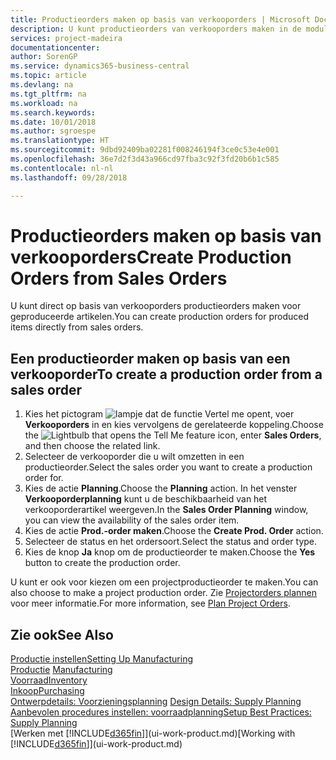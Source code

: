 ```yaml
---
title: Productieorders maken op basis van verkooporders | Microsoft Docs
description: U kunt productieorders van verkooporders maken in de module Verkoop & Marketing.
services: project-madeira
documentationcenter: 
author: SorenGP
ms.service: dynamics365-business-central
ms.topic: article
ms.devlang: na
ms.tgt_pltfrm: na
ms.workload: na
ms.search.keywords: 
ms.date: 10/01/2018
ms.author: sgroespe
ms.translationtype: HT
ms.sourcegitcommit: 9dbd92409ba02281f008246194f3ce0c53e4e001
ms.openlocfilehash: 36e7d2f3d43a966cd97fba3c92f3fd20b6b1c585
ms.contentlocale: nl-nl
ms.lasthandoff: 09/28/2018

---
```

# <a name="create-production-orders-from-sales-orders"></a><span data-ttu-id="464ac-103">Productieorders maken op basis van verkooporders</span><span class="sxs-lookup"><span data-stu-id="464ac-103">Create Production Orders from Sales Orders</span></span>
<span data-ttu-id="464ac-104">U kunt direct op basis van verkooporders productieorders maken voor geproduceerde artikelen.</span><span class="sxs-lookup"><span data-stu-id="464ac-104">You can create production orders for produced items directly from sales orders.</span></span>  

## <a name="to-create-a-production-order-from-a-sales-order"></a><span data-ttu-id="464ac-105">Een productieorder maken op basis van een verkooporder</span><span class="sxs-lookup"><span data-stu-id="464ac-105">To create a production order from a sales order</span></span>  

1.  <span data-ttu-id="464ac-106">Kies het pictogram ![lampje dat de functie Vertel me opent](media/ui-search/search_small.png "Vertel me wat u wilt doen"), voer **Verkooporders** in en kies vervolgens de gerelateerde koppeling.</span><span class="sxs-lookup"><span data-stu-id="464ac-106">Choose the ![Lightbulb that opens the Tell Me feature](media/ui-search/search_small.png "Tell me what you want to do") icon, enter **Sales Orders**, and then choose the related link.</span></span>  
2.  <span data-ttu-id="464ac-107">Selecteer de verkooporder die u wilt omzetten in een productieorder.</span><span class="sxs-lookup"><span data-stu-id="464ac-107">Select the sales order you want to create a production order for.</span></span>  
3.  <span data-ttu-id="464ac-108">Kies de actie **Planning**.</span><span class="sxs-lookup"><span data-stu-id="464ac-108">Choose the **Planning** action.</span></span> <span data-ttu-id="464ac-109">In het venster **Verkooporderplanning** kunt u de beschikbaarheid van het verkooporderartikel weergeven.</span><span class="sxs-lookup"><span data-stu-id="464ac-109">In the **Sales Order Planning** window, you can view the availability of the sales order item.</span></span>  
4.  <span data-ttu-id="464ac-110">Kies de actie **Prod.-order maken**.</span><span class="sxs-lookup"><span data-stu-id="464ac-110">Choose the **Create Prod. Order** action.</span></span>  
5.  <span data-ttu-id="464ac-111">Selecteer de status en het ordersoort.</span><span class="sxs-lookup"><span data-stu-id="464ac-111">Select the status and order type.</span></span>  
6.  <span data-ttu-id="464ac-112">Kies de knop **Ja** knop om de productieorder te maken.</span><span class="sxs-lookup"><span data-stu-id="464ac-112">Choose the **Yes** button to create the production order.</span></span>

<span data-ttu-id="464ac-113">U kunt er ook voor kiezen om een projectproductieorder te maken.</span><span class="sxs-lookup"><span data-stu-id="464ac-113">You can also choose to make a project production order.</span></span> <span data-ttu-id="464ac-114">Zie [Projectorders plannen](production-how-to-plan-project-orders.md) voor meer informatie.</span><span class="sxs-lookup"><span data-stu-id="464ac-114">For more information, see [Plan Project Orders](production-how-to-plan-project-orders.md).</span></span>   

## <a name="see-also"></a><span data-ttu-id="464ac-115">Zie ook</span><span class="sxs-lookup"><span data-stu-id="464ac-115">See Also</span></span>  
[<span data-ttu-id="464ac-116">Productie instellen</span><span class="sxs-lookup"><span data-stu-id="464ac-116">Setting Up Manufacturing</span></span>](production-configure-production-processes.md)  
<span data-ttu-id="464ac-117">[Productie](production-manage-manufacturing.md)  </span><span class="sxs-lookup"><span data-stu-id="464ac-117">[Manufacturing](production-manage-manufacturing.md)  </span></span>  
[<span data-ttu-id="464ac-118">Voorraad</span><span class="sxs-lookup"><span data-stu-id="464ac-118">Inventory</span></span>](inventory-manage-inventory.md)  
[<span data-ttu-id="464ac-119">Inkoop</span><span class="sxs-lookup"><span data-stu-id="464ac-119">Purchasing</span></span>](purchasing-manage-purchasing.md)  
<span data-ttu-id="464ac-120">[Ontwerpdetails: Voorzieningsplanning](design-details-supply-planning.md) </span><span class="sxs-lookup"><span data-stu-id="464ac-120">[Design Details: Supply Planning](design-details-supply-planning.md) </span></span>  
[<span data-ttu-id="464ac-121">Aanbevolen procedures instellen: voorraadplanning</span><span class="sxs-lookup"><span data-stu-id="464ac-121">Setup Best Practices: Supply Planning</span></span>](setup-best-practices-supply-planning.md)  
<span data-ttu-id="464ac-122">[Werken met [!INCLUDE[d365fin](includes/d365fin_md.md)]](ui-work-product.md)</span><span class="sxs-lookup"><span data-stu-id="464ac-122">[Working with [!INCLUDE[d365fin](includes/d365fin_md.md)]](ui-work-product.md)</span></span>

